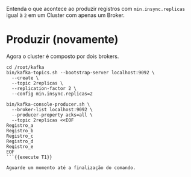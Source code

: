 Entenda o que acontece ao produzir registros com `min.insync.replicas` igual à `2`
em um Cluster com apenas um Broker.

# Produzir (novamente)

Agora o cluster é composto por dois brokers.

```
cd /root/kafka
bin/kafka-topics.sh --bootstrap-server localhost:9092 \
  --create \
  --topic 2replicas \
  --replication-factor 2 \
  --config min.insync.replicas=2

bin/kafka-console-producer.sh \
  --broker-list localhost:9092 \
  --producer-property acks=all \
  --topic 2replicas <<EOF
Registro_a
Registro_b
Registro_c
Registro_d
Registro_e
EOF
```{{execute T1}}

Aguarde um momento até a finalização do comando.